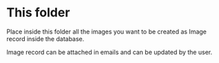 # This folder

Place inside this folder all the images you want to be created as
Image record inside the database.

Image record can be attached in emails and can be updated by the user.